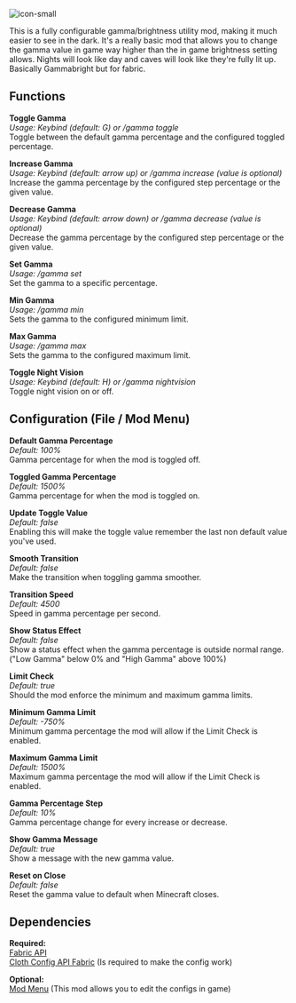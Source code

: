 ![icon-small](https://user-images.githubusercontent.com/84018133/121270201-87f29f00-c8c1-11eb-8bb1-1bd4d8076a93.png)

This is a fully configurable gamma/brightness utility mod, making it much easier to see in the dark. 
It's a really basic mod that allows you to change the gamma value in game way higher than the in game brightness setting allows. 
Nights will look like day and caves will look like they're fully lit up. 
Basically Gammabright but for fabric.

## **Functions**

**Toggle Gamma**  
*Usage: Keybind (default: G) or /gamma toggle*  
Toggle between the default gamma percentage and the configured toggled percentage.

**Increase Gamma**  
*Usage: Keybind (default: arrow up) or /gamma increase <value> (value is optional)*  
Increase the gamma percentage by the configured step percentage or the given value.

**Decrease Gamma**  
*Usage: Keybind (default: arrow down) or /gamma decrease <value> (value is optional)*  
Decrease the gamma percentage by the configured step percentage or the given value.

**Set Gamma**  
*Usage: /gamma set <value>*  
Set the gamma to a specific percentage.
 
**Min Gamma**  
*Usage: /gamma min*  
Sets the gamma to the configured minimum limit. 
 
**Max Gamma**  
*Usage: /gamma max*  
Sets the gamma to the configured maximum limit. 

**Toggle Night Vision**  
*Usage: Keybind (default: H) or /gamma nightvision*  
Toggle night vision on or off.

## **Configuration (File / Mod Menu)**

**Default Gamma Percentage**  
*Default: 100%*  
Gamma percentage for when the mod is toggled off.

**Toggled Gamma Percentage**  
*Default: 1500%*  
Gamma percentage for when the mod is toggled on.
 
**Update Toggle Value**  
*Default: false*  
Enabling this will make the toggle value remember the last non default value you've used.

**Smooth Transition**  
*Default: false*  
Make the transition when toggling gamma smoother.
 
**Transition Speed**  
*Default: 4500*  
Speed in gamma percentage per second.
 
**Show Status Effect**  
*Default: false*  
Show a status effect when the gamma percentage is outside normal range.  
("Low Gamma" below 0% and "High Gamma" above 100%)
 
**Limit Check**  
*Default: true*  
Should the mod enforce the minimum and maximum gamma limits.

**Minimum Gamma Limit**  
*Default: -750%*  
Minimum gamma percentage the mod will allow if the Limit Check is enabled.

**Maximum Gamma Limit**  
*Default: 1500%*  
Maximum gamma percentage the mod will allow if the Limit Check is enabled.
 
**Gamma Percentage Step**  
*Default: 10%*  
Gamma percentage change for every increase or decrease.

**Show Gamma Message**  
*Default: true*  
Show a message with the new gamma value.

**Reset on Close**  
*Default: false*  
Reset the gamma value to default when Minecraft closes.

## **Dependencies**
 		
**Required:**  
[Fabric API](https://github.com/FabricMC/fabric)  
[Cloth Config API Fabric](https://github.com/shedaniel/cloth-config) (Is required to make the config work)

**Optional:**  
[Mod Menu](https://github.com/TerraformersMC/ModMenu) (This mod allows you to edit the configs in game)
